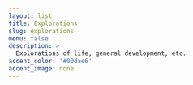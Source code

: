```yaml
---
layout: list
title: Explorations
slug: explorations
menu: false
description: >
  Explorations of life, general development, etc.
accent_color: '#00dae6'
accent_image: none
---
```

